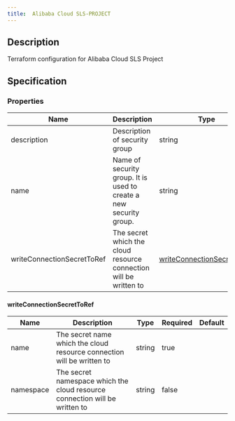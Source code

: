 ```yaml
---
title:  Alibaba Cloud SLS-PROJECT
---
```


## Description

Terraform configuration for Alibaba Cloud SLS Project

## Specification


### Properties

 Name | Description | Type | Required | Default 
 ------------ | ------------- | ------------- | ------------- | ------------- 
 description | Description of security group | string | true |  
 name | Name of security group. It is used to create a new security group. | string | true |  
 writeConnectionSecretToRef | The secret which the cloud resource connection will be written to | [writeConnectionSecretToRef](#writeConnectionSecretToRef) | false |  


#### writeConnectionSecretToRef

 Name | Description | Type | Required | Default 
 ------------ | ------------- | ------------- | ------------- | ------------- 
 name | The secret name which the cloud resource connection will be written to | string | true |  
 namespace | The secret namespace which the cloud resource connection will be written to | string | false |  
